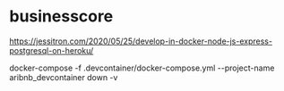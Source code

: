 # businesscore

https://jessitron.com/2020/05/25/develop-in-docker-node-js-express-postgresql-on-heroku/

docker-compose -f .devcontainer/docker-compose.yml --project-name aribnb_devcontainer down -v
